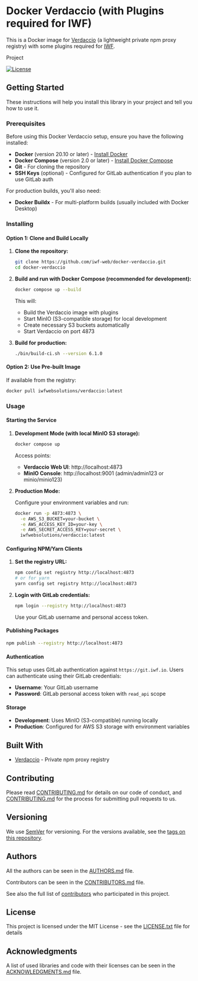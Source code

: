 # Docker Verdaccio (with Plugins required for IWF)

This is a Docker image for [Verdaccio](https://verdaccio.org/) (a lightweight private npm proxy registry) with some plugins required for [IWF](https://iwf.ch).

Project

[![License](https://img.shields.io/github/license/iwf-web/docker-verdaccio)][license]

## Getting Started

These instructions will help you install this library in your project and tell you how to use it.

### Prerequisites

Before using this Docker Verdaccio setup, ensure you have the following installed:

- **Docker** (version 20.10 or later) - [Install Docker](https://docs.docker.com/get-docker/)
- **Docker Compose** (version 2.0 or later) - [Install Docker Compose](https://docs.docker.com/compose/install/)
- **Git** - For cloning the repository
- **SSH Keys** (optional) - Configured for GitLab authentication if you plan to use GitLab auth

For production builds, you'll also need:
- **Docker Buildx** - For multi-platform builds (usually included with Docker Desktop)

### Installing

#### Option 1: Clone and Build Locally

1. **Clone the repository:**
   ```bash
   git clone https://github.com/iwf-web/docker-verdaccio.git
   cd docker-verdaccio
   ```

2. **Build and run with Docker Compose (recommended for development):**
   ```bash
   docker compose up --build
   ```
   This will:
   - Build the Verdaccio image with plugins
   - Start MinIO (S3-compatible storage) for local development
   - Create necessary S3 buckets automatically
   - Start Verdaccio on port 4873

3. **Build for production:**
   ```bash
   ./bin/build-ci.sh --version 6.1.0
   ```

#### Option 2: Use Pre-built Image

If available from the registry:
```bash
docker pull iwfwebsolutions/verdaccio:latest
```

### Usage

#### Starting the Service

1. **Development Mode (with local MinIO S3 storage):**

   ```bash
   docker compose up
   ```

   Access points:
   - **Verdaccio Web UI**: http://localhost:4873
   - **MinIO Console**: http://localhost:9001 (admin/admin123 or minio/minio123)

2. **Production Mode:**

   Configure your environment variables and run:
   ```bash
   docker run -p 4873:4873 \
     -e AWS_S3_BUCKET=your-bucket \
     -e AWS_ACCESS_KEY_ID=your-key \
     -e AWS_SECRET_ACCESS_KEY=your-secret \
     iwfwebsolutions/verdaccio:latest
   ```

#### Configuring NPM/Yarn Clients

1. **Set the registry URL:**

   ```bash
   npm config set registry http://localhost:4873
   # or for yarn
   yarn config set registry http://localhost:4873
   ```

2. **Login with GitLab credentials:**

   ```bash
   npm login --registry http://localhost:4873
   ```

   Use your GitLab username and personal access token.

#### Publishing Packages

```bash
npm publish --registry http://localhost:4873
```

#### Authentication

This setup uses GitLab authentication against `https://git.iwf.io`. Users can authenticate using their GitLab credentials:

- **Username**: Your GitLab username
- **Password**: GitLab personal access token with `read_api` scope

#### Storage

- **Development**: Uses MinIO (S3-compatible) running locally
- **Production**: Configured for AWS S3 storage with environment variables

## Built With

- [Verdaccio](https://verdaccio.org/) - Private npm proxy registry

## Contributing

Please read [CONTRIBUTING.md](CONTRIBUTING.md) for details on our code of conduct, and [CONTRIBUTING.md](CONTRIBUTING.md) for the process for submitting pull requests to us.

## Versioning

We use [SemVer](http://semver.org/) for versioning. For the versions available, see the [tags on this repository][gh-tags].

## Authors

All the authors can be seen in the [AUTHORS.md](AUTHORS.md) file.

Contributors can be seen in the [CONTRIBUTORS.md](CONTRIBUTORS.md) file.

See also the full list of [contributors][gh-contributors] who participated in this project.

## License

This project is licensed under the MIT License - see the [LICENSE.txt](LICENSE.txt) file for details

## Acknowledgments

A list of used libraries and code with their licenses can be seen in the [ACKNOWLEDGMENTS.md](ACKNOWLEDGMENTS.md) file.

[license]: https://github.com/iwf-web/docker-verdaccio/blob/main/LICENSE.txt
[gh-tags]: https://github.com/iwf-web/docker-verdaccio/tags
[gh-contributors]: https://github.com/iwf-web/docker-verdaccio/contributors
